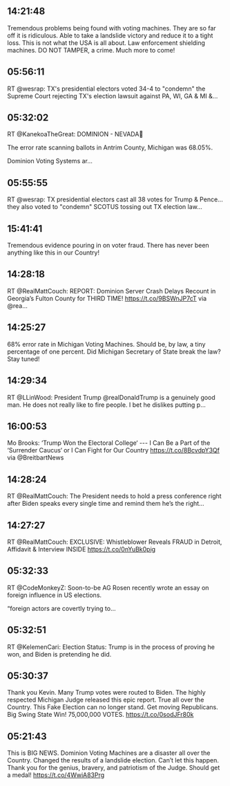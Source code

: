 ## 14:21:48
Tremendous problems being found with voting machines. They are so far off it is ridiculous. Able to take a landslide victory and reduce it to a tight loss. This is not what the USA is all about. Law enforcement shielding machines. DO NOT TAMPER, a crime. Much more to come!
## 05:56:11
RT @wesrap: TX's presidential electors voted 34-4 to "condemn" the Supreme Court rejecting TX's election lawsuit against PA, WI, GA &amp; MI &amp;…
## 05:32:02
RT @KanekoaTheGreat: DOMINION - NEVADA🚨

The error rate scanning ballots in Antrim County, Michigan was 68.05%.

Dominion Voting Systems ar…
## 05:55:55
RT @wesrap: TX presidential electors cast all 38 votes for Trump &amp; Pence... they also voted to "condemn" SCOTUS tossing out TX election law…
## 15:41:41
Tremendous evidence pouring in on voter fraud. There has never been anything like this in our Country!
## 14:28:18
RT @RealMattCouch: REPORT: Dominion Server Crash Delays Recount in Georgia’s Fulton County for THIRD TIME! https://t.co/9BSWnJP7cT via @rea…
## 14:25:27
68% error rate in Michigan Voting Machines. Should be, by law, a tiny percentage of one percent. Did Michigan Secretary of State break the law? Stay tuned!
## 14:29:34
RT @LLinWood: President Trump @realDonaldTrump is a genuinely good man. He does not really like to fire people. I bet he dislikes putting p…
## 16:00:53
Mo Brooks: ‘Trump Won the Electoral College‘ --- I Can Be a Part of the ‘Surrender Caucus‘ or I Can Fight for Our Country https://t.co/8BcvdpY3Qf via @BreitbartNews
## 14:28:24
RT @RealMattCouch: The President needs to hold a press conference right after Biden speaks every single time and remind them he’s the right…
## 14:27:27
RT @RealMattCouch: EXCLUSIVE: Whistleblower Reveals FRAUD in Detroit, Affidavit &amp; Interview INSIDE https://t.co/0nYuBk0pig
## 05:32:33
RT @CodeMonkeyZ: Soon-to-be AG Rosen recently wrote an essay on foreign influence in US elections.

“foreign actors are covertly trying to…
## 05:32:51
RT @KelemenCari: Election Status: Trump is in the process of proving he won, and Biden is pretending he did.
## 05:30:37
Thank you Kevin. Many Trump votes were routed to Biden. The highly respected Michigan Judge released this epic report. True all over the Country. This Fake Election can no longer stand. Get moving Republicans. Big Swing State Win!  75,000,000 VOTES. https://t.co/0sodJFr80k
## 05:21:43
This is BIG NEWS. Dominion Voting Machines are a disaster all over the Country. Changed the results of a landslide election. Can’t let this happen. Thank you for the genius, bravery, and patriotism of the Judge. Should get a medal! https://t.co/4WwiA83Prg
